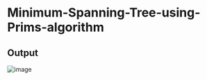 # Minimum-Spanning-Tree-using-Prims-algorithm

## Output
![image](https://user-images.githubusercontent.com/69696459/129258146-3a984ccb-b82c-4ef0-9dce-54f69d86cae9.png)
